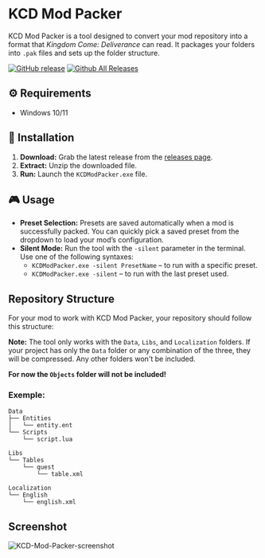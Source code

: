 # KCD Mod Packer

KCD Mod Packer is a tool designed to convert your mod repository into a format that *Kingdom Come: Deliverance* can read. It packages your folders into `.pak` files and sets up the folder structure.

[![GitHub release](https://img.shields.io/github/release/Antstar609/KCD-Mod-Packer.svg)](https://github.com/Antstar609/KCD-Mod-Packer/releases/latest)
[![Github All Releases](https://img.shields.io/github/downloads/Antstar609/KCD-Mod-Packer/total.svg)](https://github.com/Antstar609/KCD-Mod-Packer/releases/latest)

## ⚙️ Requirements

- Windows 10/11

## 🚀 Installation

1. **Download:** Grab the latest release from the [releases page](https://github.com/Antstar609/KCD-Mod-Packer/releases).
2. **Extract:** Unzip the downloaded file.
3. **Run:** Launch the `KCDModPacker.exe` file.

## 🎮 Usage

- **Preset Selection:** Presets are saved automatically when a mod is successfully packed. You can quickly pick a saved preset from the dropdown to load your mod’s configuration.
- **Silent Mode:** Run the tool with the `-silent` parameter in the terminal. Use one of the following syntaxes:
  - `KCDModPacker.exe -silent PresetName` – to run with a specific preset.
  - `KCDModPacker.exe -silent` – to run with the last preset used.

## Repository Structure

For your mod to work with KCD Mod Packer, your repository should follow this structure:

**Note:** The tool only works with the `Data`, `Libs`, and `Localization` folders.
If your project has only the `Data` folder or any combination of the three, they will be compressed.
Any other folders won't be included.

**For now the `Objects` folder will not be included!**

### Exemple:
```plaintext
Data
├── Entities
│   └── entity.ent
└── Scripts
    └── script.lua

Libs
└── Tables
    └── quest
        └── table.xml

Localization
└── English
    └── english.xml
```

## Screenshot

![KCD-Mod-Packer-screenshot](https://github.com/user-attachments/assets/73f43715-46eb-480a-aee3-f437a89cbdbd)
